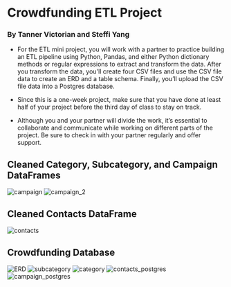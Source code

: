 # Crowdfunding ETL Project
### By Tanner Victorian and Steffi Yang

- For the ETL mini project, you will work with a partner to practice building an ETL pipeline using Python, Pandas, and either Python dictionary methods or regular expressions to extract and transform the data. After you transform the data, you'll create four CSV files and use the CSV file data to create an ERD and a table schema. Finally, you’ll upload the CSV file data into a Postgres database.

- Since this is a one-week project, make sure that you have done at least half of your project before the third day of class to stay on track.

- Although you and your partner will divide the work, it’s essential to collaborate and communicate while working on different parts of the project. Be sure to check in with your partner regularly and offer support.

## Cleaned Category, Subcategory, and Campaign DataFrames
![campaign](https://user-images.githubusercontent.com/120594187/227265301-c258ea5f-7baa-4a42-b90e-7e2f06aae3f8.png)
![campaign_2](https://user-images.githubusercontent.com/120594187/227265921-765ceb4b-5827-4000-824b-29d537c0c339.png)

## Cleaned Contacts DataFrame
![contacts](https://user-images.githubusercontent.com/120594187/227265332-193ba334-3b2a-4f53-b034-b4bd16956d03.png)

## Crowdfunding Database
![ERD](https://user-images.githubusercontent.com/120594187/227261295-822d58a8-2a99-402f-80f6-5e23e09ba98d.png)
![subcategory](https://user-images.githubusercontent.com/120594187/227267490-c36f131f-7d58-4c54-8b59-c2664fce84ad.png)
![category](https://user-images.githubusercontent.com/120594187/227267514-2b736b62-38e3-405e-90c0-9887759060b9.png)
![contacts_postgres](https://user-images.githubusercontent.com/120594187/227267778-49c4a4dd-365e-422b-9278-92bc967d5786.png)
![campaign_postgres](https://user-images.githubusercontent.com/120594187/227267576-ea0d6152-b9eb-4619-9cec-7268bc3d95a8.png)


